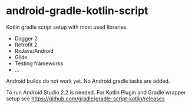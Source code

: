 # android-gradle-kotlin-script

Kotlin gradle script setup with most used libraries.

* Dagger 2
* Retrofit 2
* RxJava/Android
* Glide
* Testing frameworks
* ...


Android builds do not work yet. No Android gradle tasks are added.

To run Android Studio 2.2 is needed. For Kotlin Plugin and Gradle wrapper setup see https://github.com/gradle/gradle-script-kotlin/releases
